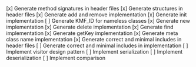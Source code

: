 [x] Generate method signatures in header files
[x] Generate structures in header files
[x] Generate add and remove implementation
[x] Generate init implementation
[ ] Generate KMF_ID for nameless classes
[x] Generate new implementation
[x] Generate delete implementation
[x] Generate find implementation
[x] Generate getKey implementation
[x] Generate meta class name implementation
[x] Generate correct and minimal includes in header files
[ ] Generate correct and minimal includes in implementation
[ ] Implement visitor design pattern
[ ] Implement serialization
[ ] Implement deserialization
[ ] Implement comparison

